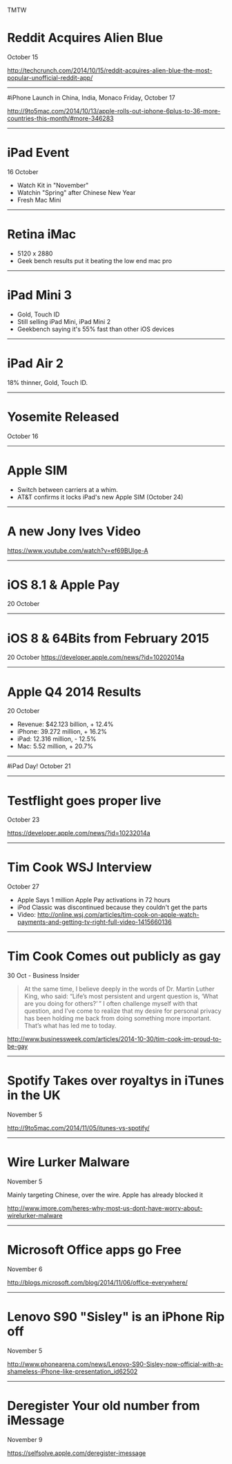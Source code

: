TMTW

# Reddit Acquires Alien Blue
October 15

http://techcrunch.com/2014/10/15/reddit-acquires-alien-blue-the-most-popular-unofficial-reddit-app/

---

#iPhone Launch in China, India, Monaco
Friday, October 17

http://9to5mac.com/2014/10/13/apple-rolls-out-iphone-6plus-to-36-more-countries-this-month/#more-346283

---

# iPad Event
16 October 

- Watch Kit in "November"
- Watchin "Spring" after Chinese New Year
- Fresh Mac Mini

---

# Retina iMac

- 5120 x 2880
- Geek bench results put it beating the low end mac pro

---

# iPad Mini 3

- Gold, Touch ID
- Still selling iPad Mini, iPad Mini 2
- Geekbench saying it's 55% fast than other iOS devices

---

# iPad Air 2

18% thinner, Gold, Touch ID.

---

# Yosemite Released 
October 16

---

# Apple SIM

- Switch between carriers at a whim.
- AT&T confirms it locks iPad's new Apple SIM (October 24)

---

# A new Jony Ives Video

https://www.youtube.com/watch?v=ef69BUlge-A

---

# iOS 8.1 & Apple Pay
20 October

---

# iOS 8 & 64Bits from February 2015
20 October
https://developer.apple.com/news/?id=10202014a

---

# Apple Q4 2014 Results
20 October
- Revenue: $42.123 billion, + 12.4%
- iPhone: 39.272 million, + 16.2%
- iPad: 12.316 million, - 12.5%
- Mac: 5.52 million, + 20.7%

---

#iPad Day!
October 21

---

# Testflight goes proper live
October 23

https://developer.apple.com/news/?id=10232014a

---

# Tim Cook WSJ Interview
October 27

- Apple Says 1 million Apple Pay activations in 72 hours
- iPod Classic was discontinued because they couldn't get the parts
- Video: http://online.wsj.com/articles/tim-cook-on-apple-watch-payments-and-getting-tv-right-full-video-1415660136

---

# Tim Cook Comes out publicly as gay
30 Oct - Business Insider

> At the same time, I believe deeply in the words of Dr. Martin Luther King, who said: “Life’s most persistent and urgent question is, ‘What     are you doing for others?’ ” I often challenge myself with that question, and I’ve come to realize that my desire for personal privacy has been holding me back from doing something more important. That’s what has led me to today.

http://www.businessweek.com/articles/2014-10-30/tim-cook-im-proud-to-be-gay

--- 

# Spotify Takes over royaltys in iTunes in the UK
November 5

http://9to5mac.com/2014/11/05/itunes-vs-spotify/

---

# Wire Lurker Malware
November 5

Mainly targeting Chinese, over the wire. Apple has already blocked it

http://www.imore.com/heres-why-most-us-dont-have-worry-about-wirelurker-malware

---

# Microsoft Office apps go Free
November 6

http://blogs.microsoft.com/blog/2014/11/06/office-everywhere/

---

# Lenovo S90 "Sisley" is an iPhone Rip off
November 5

http://www.phonearena.com/news/Lenovo-S90-Sisley-now-official-with-a-shameless-iPhone-like-presentation_id62502

---

# Deregister Your old number from iMessage
November 9

https://selfsolve.apple.com/deregister-imessage
